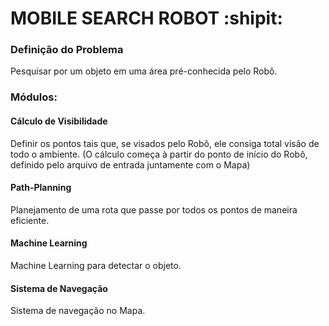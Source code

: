 # MOBILE SEARCH ROBOT :shipit:

### Definição do Problema
Pesquisar por um objeto em uma área pré-conhecida pelo Robô.

### Módulos: 

#### Cálculo de Visibilidade
Definir os pontos tais que, se visados pelo Robô, ele consiga total visão de todo o ambiente. (O cálculo começa à partir do ponto de início do Robô, definido pelo arquivo de entrada juntamente com o Mapa)

#### Path-Planning
Planejamento de uma rota que passe por todos os pontos de maneira eficiente.

#### Machine Learning
Machine Learning para detectar o objeto.

#### Sistema de Navegação
Sistema de navegação no Mapa.

